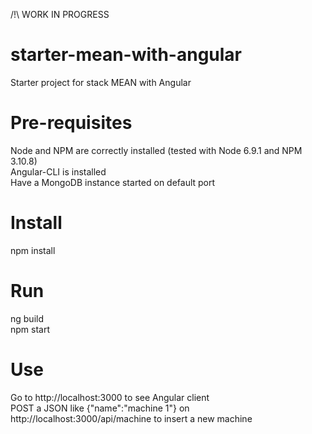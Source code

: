 /!\ WORK IN PROGRESS

# starter-mean-with-angular
Starter project for stack MEAN with Angular

# Pre-requisites
Node and NPM are correctly installed (tested with Node 6.9.1 and NPM 3.10.8)<br>
Angular-CLI is installed<br>
Have a MongoDB instance started on default port

# Install
npm install

# Run
ng build<br>
npm start

# Use
Go to http://localhost:3000 to see Angular client<br>
POST a JSON like {"name":"machine 1"} on http://localhost:3000/api/machine to insert a new machine 
